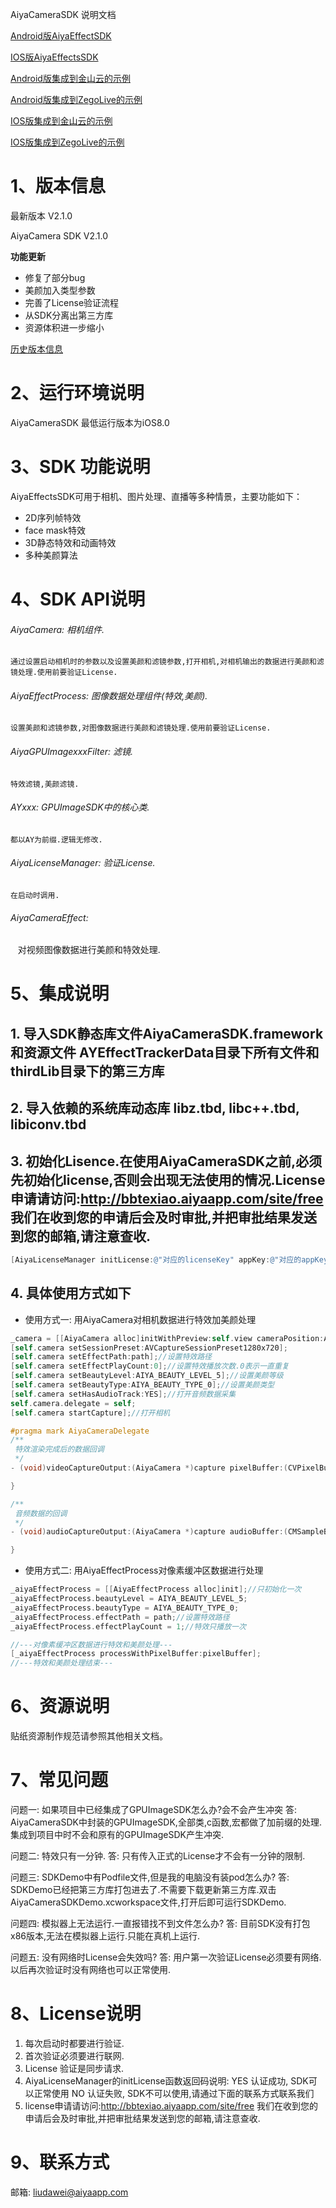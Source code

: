 AiyaCameraSDK 说明文档

[Android版AiyaEffectSDK](https://github.com/aiyaapp/AiyaEffectsAndroid)

[IOS版AiyaEffectsSDK](https://github.com/aiyaapp/AiyaEffectsIOS)

[Android版集成到金山云的示例](https://github.com/aiyaapp/AiyaEffectsWithKSVCAndroid)

[Android版集成到ZegoLive的示例](https://github.com/aiyaapp/AiyaEffectsWithZegoAndroid)

[IOS版集成到金山云的示例](https://github.com/aiyaapp/AiyaEffectsWithKSVCIOS)

[IOS版集成到ZegoLive的示例](https://github.com/aiyaapp/AiyaEffectsWithZegoIOS)

# 1、版本信息
最新版本 V2.1.0

AiyaCamera SDK V2.1.0
>
**功能更新**
- 修复了部分bug
- 美颜加入类型参数
- 完善了License验证流程
- 从SDK分离出第三方库
- 资源体积进一步缩小

[历史版本信息](doc/versionHistory.md)

# 2、运行环境说明
AiyaCameraSDK 最低运行版本为iOS8.0

# 3、SDK 功能说明
AiyaEffectsSDK可用于相机、图片处理、直播等多种情景，主要功能如下：

- 2D序列帧特效
- face mask特效
- 3D静态特效和动画特效
- 多种美颜算法

# 4、SDK API说明
###### AiyaCamera: 相机组件.
    通过设置启动相机时的参数以及设置美颜和滤镜参数,打开相机,对相机输出的数据进行美颜和滤镜处理.使用前要验证License.

###### AiyaEffectProcess: 图像数据处理组件(特效,美颜).
    设置美颜和滤镜参数,对图像数据进行美颜和滤镜处理.使用前要验证License.

###### AiyaGPUImagexxxFilter: 滤镜.
    特效滤镜,美颜滤镜.

###### AYxxx: GPUImageSDK中的核心类.
    都以AY为前缀.逻辑无修改.

###### AiyaLicenseManager: 验证License.
    在启动时调用.

###### AiyaCameraEffect:
    对视频图像数据进行美颜和特效处理.

# 5、集成说明
## 1. 导入SDK静态库文件AiyaCameraSDK.framework和资源文件 AYEffectTrackerData目录下所有文件和thirdLib目录下的第三方库

## 2. 导入依赖的系统库动态库 libz.tbd, libc++.tbd, libiconv.tbd

## 3. 初始化Lisence.在使用AiyaCameraSDK之前,必须先初始化license,否则会出现无法使用的情况.License申请请访问:http://bbtexiao.aiyaapp.com/site/free 我们在收到您的申请后会及时审批,并把审批结果发送到您的邮箱,请注意查收.
```objective-c
[AiyaLicenseManager initLicense:@"对应的licenseKey" appKey:@"对应的appKey"];

```

## 4. 具体使用方式如下
 * 使用方式一: 用AiyaCamera对相机数据进行特效加美颜处理
```objective-c
_camera = [[AiyaCamera alloc]initWithPreview:self.view cameraPosition:AVCaptureDevicePositionFront];//设置为前置相机
[self.camera setSessionPreset:AVCaptureSessionPreset1280x720];
[self.camera setEffectPath:path];//设置特效路径
[self.camera setEffectPlayCount:0];//设置特效播放次数.0表示一直重复
[self.camera setBeautyLevel:AIYA_BEAUTY_LEVEL_5];//设置美颜等级
[self.camera setBeautyType:AIYA_BEAUTY_TYPE_0];//设置美颜类型
[self.camera setHasAudioTrack:YES];//打开音频数据采集
self.camera.delegate = self;
[self.camera startCapture];//打开相机

#pragma mark AiyaCameraDelegate
/**
 特效渲染完成后的数据回调
 */
- (void)videoCaptureOutput:(AiyaCamera *)capture pixelBuffer:(CVPixelBufferRef)pixelBuffer frameTime:(CMTime)frameTime effectStatus:(AIYA_CAMERA_EFFECT_STATUS)effectStatus{

}

/**
 音频数据的回调
 */
- (void)audioCaptureOutput:(AiyaCamera *)capture audioBuffer:(CMSampleBufferRef)audioBuffer{

}
```
 * 使用方式二: 用AiyaEffectProcess对像素缓冲区数据进行处理
```objective-c
_aiyaEffectProcess = [[AiyaEffectProcess alloc]init];//只初始化一次
_aiyaEffectProcess.beautyLevel = AIYA_BEAUTY_LEVEL_5;
_aiyaEffectProcess.beautyType = AIYA_BEAUTY_TYPE_0;
_aiyaEffectProcess.effectPath = path;//设置特效路径
_aiyaEffectProcess.effectPlayCount = 1;//特效只播放一次

//---对像素缓冲区数据进行特效和美颜处理---
[_aiyaEffectProcess processWithPixelBuffer:pixelBuffer];
//---特效和美颜处理结束---
```

# 6、资源说明
贴纸资源制作规范请参照其他相关文档。

# 7、常见问题
问题一: 如果项目中已经集成了GPUImageSDK怎么办?会不会产生冲突
答: AiyaCameraSDK中封装的GPUImageSDK,全部类,c函数,宏都做了加前缀的处理.集成到项目中时不会和原有的GPUImageSDK产生冲突.

问题二: 特效只有一分钟.
答: 只有传入正式的License才不会有一分钟的限制.

问题三: SDKDemo中有Podfile文件,但是我的电脑没有装pod怎么办?
答: SDKDemo已经把第三方库打包进去了.不需要下载更新第三方库.双击AiyaCameraSDKDemo.xcworkspace文件,打开后即可运行SDKDemo.

问题四: 模拟器上无法运行.一直报错找不到文件怎么办?
答: 目前SDK没有打包x86版本,无法在模拟器上运行.只能在真机上运行.

问题五: 没有网络时License会失效吗?
答: 用户第一次验证License必须要有网络.以后再次验证时没有网络也可以正常使用.

# 8、License说明
1. 每次启动时都要进行验证.
2. 首次验证必须要进行联网.
3. License 验证是同步请求.
4. AiyaLicenseManager的initLicense函数返回码说明:
 YES 认证成功, SDK可以正常使用
 NO  认证失败, SDK不可以使用,请通过下面的联系方式联系我们
5. license申请请访问:http://bbtexiao.aiyaapp.com/site/free 我们在收到您的申请后会及时审批,并把审批结果发送到您的邮箱,请注意查收.

# 9、联系方式
邮箱: liudawei@aiyaapp.com
